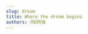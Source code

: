 ```yaml
---
slug: dream
title: Where the dream begins
authors: 闲D阿强
---
```


<!-- 一个平平无奇的我

想用碎落一地的梦

去助力别人的理想

一同寻找各自热爱 -->
